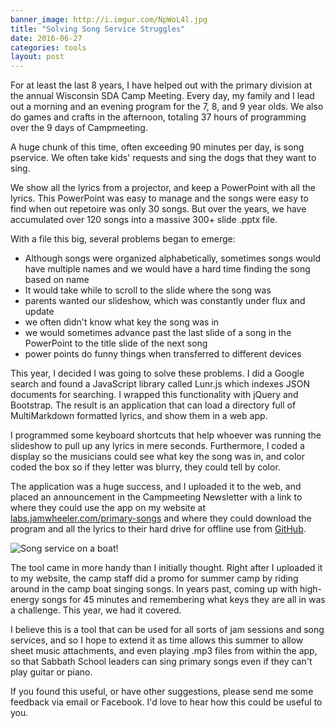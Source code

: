 ```yaml
---
banner_image: http://i.imgur.com/NpWoL4l.jpg
title: "Solving Song Service Struggles"
date: 2016-06-27
categories: tools
layout: post
---
```



For at least the last 8 years, I have helped out with the primary division at the annual Wisconsin SDA Camp Meeting. Every day, my family and I lead out a morning and an evening program for the 7, 8, and 9 year olds. We also do games and crafts in the afternoon, totaling 37 hours of programming over the 9 days of Campmeeting.

A huge chunk of this time, often exceeding 90 minutes per day, is song pservice. We often take kids' requests and sing the dogs that they want to sing.

We show all the lyrics from a projector, and keep a PowerPoint with all the lyrics. This PowerPoint was easy to manage and the songs were easy to find when out repetoire was only 30 songs. But over the years, we have accumulated over 120 songs into a massive 300+ slide .pptx file.

With a file this big, several problems began to emerge:

- Although songs were organized alphabetically, sometimes songs would have multiple names and we would have a hard time finding the song based on name
- It would take  while to scroll to the slide where the song was
- parents wanted our slideshow, which was constantly under flux and update
- we often didn't know what key the song was in
- we would sometimes advance past the last slide of a song in the PowerPoint to the title slide of the next song
- power points do funny things when transferred to different devices

This year, I decided I was going to solve these problems. I did a Google search and found a JavaScript library called Lunr.js which indexes JSON documents for searching. I wrapped this functionality with jQuery and Bootstrap.
The result is an application that can load a directory full of MultiMarkdown formatted lyrics, and show them in a web app.

I programmed some keyboard shortcuts that help whoever was running the slideshow to pull up any lyrics in mere seconds. Furthermore, I coded a display so the musicians could see what key the song was in, and color coded the box so if they letter was blurry, they could tell by color.

The application was a huge success, and I uploaded it to the web, and placed an announcement in the Campmeeting Newsletter with a link to where they could use the app on my website at [labs.jamwheeler.com/primary-songs](http://labs.jamwheeler.com/primary-songs) and where they could download the program and all the lyrics to their hard drive for offline use from [GitHub](https://github.com/wheelerj/primary-songs).

![Song service on a boat!](http://i.imgur.com/kdZFT3H.jpg)

The tool came in more handy than I initially thought. Right after I uploaded it  to my website, the camp staff did a promo for summer camp by riding around in the camp boat singing songs. In years past, coming up with high-energy songs for 45 minutes and remembering what keys they are all in was a challenge. This year, we had it covered.

I believe this is a tool that can be used for all sorts of jam sessions and song services, and so I hope to extend it as time allows this summer to allow sheet music attachments, and even playing .mp3 files from within the app, so that Sabbath School leaders can sing primary songs even if they can't play guitar or piano.

If you found this useful, or have other suggestions, please send me some feedback via email or Facebook. I'd love to hear how this could be useful to you.